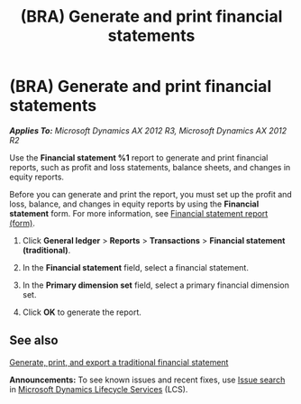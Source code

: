 ﻿---
title: (BRA) Generate and print financial statements
TOCTitle: (BRA) Generate and print financial statements
ms:assetid: 1a7226ec-f34d-414e-9cf3-494a35138139
ms:mtpsurl: https://technet.microsoft.com/en-us/library/JJ710425(v=AX.60)
ms:contentKeyID: 49384319
ms.date: 04/18/2014
mtps_version: v=AX.60
f1_keywords:
- financial statements
- BRA
- Brazil
- open and close terms
- print financial statements
---

# (BRA) Generate and print financial statements 


_**Applies To:** Microsoft Dynamics AX 2012 R3, Microsoft Dynamics AX 2012 R2_

Use the **Financial statement %1** report to generate and print financial reports, such as profit and loss statements, balance sheets, and changes in equity reports.

Before you can generate and print the report, you must set up the profit and loss, balance, and changes in equity reports by using the **Financial statement** form. For more information, see [Financial statement report (form)](https://technet.microsoft.com/en-us/library/aa585230\(v=ax.60\)).

1.  Click **General ledger** \> **Reports** \> **Transactions** \> **Financial statement (traditional)**.

2.  In the **Financial statement** field, select a financial statement.

3.  In the **Primary dimension set** field, select a primary financial dimension set.

4.  Click **OK** to generate the report.

## See also

[Generate, print, and export a traditional financial statement](generate-print-and-export-a-traditional-financial-statement.md)

  
**Announcements:** To see known issues and recent fixes, use [Issue search](http://go.microsoft.com/fwlink/?linkid=389258) in [Microsoft Dynamics Lifecycle Services](http://go.microsoft.com/fwlink/?linkid=306505) (LCS).


